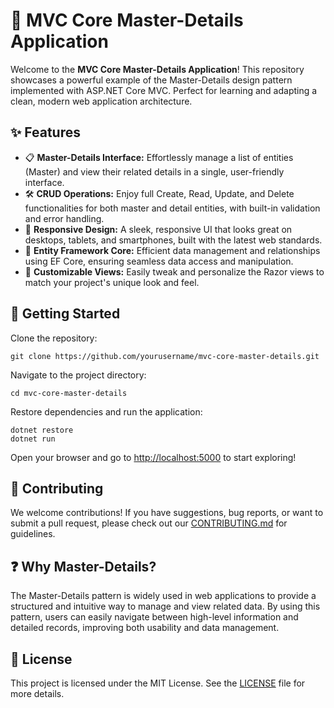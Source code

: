 <h1>🚀 MVC Core Master-Details Application</h1>

<p>Welcome to the <strong>MVC Core Master-Details Application</strong>! This repository showcases a powerful example of the Master-Details design pattern implemented with ASP.NET Core MVC. Perfect for learning and adapting a clean, modern web application architecture.</p>

<h2>✨ Features</h2>
<ul>
  <li>📋 <strong>Master-Details Interface:</strong> Effortlessly manage a list of entities (Master) and view their related details in a single, user-friendly interface.</li>
  <li>🛠️ <strong>CRUD Operations:</strong> Enjoy full Create, Read, Update, and Delete functionalities for both master and detail entities, with built-in validation and error handling.</li>
  <li>📱 <strong>Responsive Design:</strong> A sleek, responsive UI that looks great on desktops, tablets, and smartphones, built with the latest web standards.</li>
  <li>🔗 <strong>Entity Framework Core:</strong> Efficient data management and relationships using EF Core, ensuring seamless data access and manipulation.</li>
  <li>🎨 <strong>Customizable Views:</strong> Easily tweak and personalize the Razor views to match your project's unique look and feel.</li>
</ul>

<h2>🚀 Getting Started</h2>
<p>Clone the repository:</p>
<pre><code>git clone https://github.com/yourusername/mvc-core-master-details.git</code></pre>

<p>Navigate to the project directory:</p>
<pre><code>cd mvc-core-master-details</code></pre>

<p>Restore dependencies and run the application:</p>
<pre><code>dotnet restore
dotnet run</code></pre>

<p>Open your browser and go to <a href="http://localhost:5000">http://localhost:5000</a> to start exploring!</p>

<h2>🤝 Contributing</h2>
<p>We welcome contributions! If you have suggestions, bug reports, or want to submit a pull request, please check out our <a href="CONTRIBUTING.md">CONTRIBUTING.md</a> for guidelines.</p>

<h2>❓ Why Master-Details?</h2>
<p>The Master-Details pattern is widely used in web applications to provide a structured and intuitive way to manage and view related data. By using this pattern, users can easily navigate between high-level information and detailed records, improving both usability and data management.</p>

<h2>📜 License</h2>
<p>This project is licensed under the MIT License. See the <a href="LICENSE">LICENSE</a> file for more details.</p>
